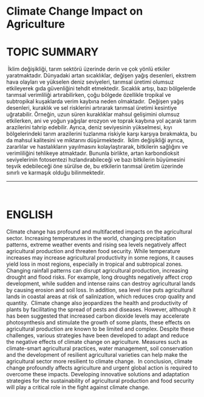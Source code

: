 # Climate Change Impact on Agriculture 


# TOPIC SUMMARY
​
İklim değişikliği, tarım sektörü üzerinde derin ve çok yönlü etkiler yaratmaktadır. Dünyadaki artan sıcaklıklar, değişen yağış desenleri, ekstrem hava olayları ve yükselen deniz seviyeleri, tarımsal üretimi olumsuz etkileyerek gıda güvenliğini tehdit etmektedir. Sıcaklık artışı, bazı bölgelerde tarımsal verimliliği artırabilirken, çoğu bölgede özellikle tropikal ve subtropikal kuşaklarda verim kaybına neden olmaktadır.
​
Değişen yağış desenleri, kuraklık ve sel risklerini artırarak tarımsal üretimi kesintiye uğratabilir. Örneğin, uzun süren kuraklıklar mahsul gelişimini olumsuz etkilerken, ani ve yoğun yağışlar erozyon ve toprak kaybına yol açarak tarım arazilerini tahrip edebilir. Ayrıca, deniz seviyesinin yükselmesi, kıyı bölgelerindeki tarım arazilerini tuzlanma riskiyle karşı karşıya bırakmakta, bu da mahsul kalitesini ve miktarını düşürmektedir.
​
İklim değişikliği ayrıca, zararlılar ve hastalıkların yayılmasını kolaylaştırarak, bitkilerin sağlığını ve verimliliğini tehlikeye atmaktadır. Bununla birlikte, artan karbondioksit seviyelerinin fotosentezi hızlandırabileceği ve bazı bitkilerin büyümesini teşvik edebileceği öne sürülse de, bu etkilerin tarımsal üretim üzerinde sınırlı ve karmaşık olduğu bilinmektedir.
​
​
​
******************************************************************************************************************************
​
​
​
# ENGLISH
Climate change has profound and multifaceted impacts on the agricultural sector. Increasing temperatures in the world, changing precipitation patterns, extreme weather events and rising sea levels negatively affect agricultural production and threaten food security. While temperature increases may increase agricultural productivity in some regions, it causes yield loss in most regions, especially in tropical and subtropical zones.
​
Changing rainfall patterns can disrupt agricultural production, increasing drought and flood risks. For example, long droughts negatively affect crop development, while sudden and intense rains can destroy agricultural lands by causing erosion and soil loss. In addition, sea level rise puts agricultural lands in coastal areas at risk of salinization, which reduces crop quality and quantity.
​
Climate change also jeopardizes the health and productivity of plants by facilitating the spread of pests and diseases. However, although it has been suggested that increased carbon dioxide levels may accelerate photosynthesis and stimulate the growth of some plants, these effects on agricultural production are known to be limited and complex.
​
Despite these challenges, various strategies have been developed to adapt and reduce the negative effects of climate change on agriculture. Measures such as climate-smart agricultural practices, water management, soil conservation and the development of resilient agricultural varieties can help make the agricultural sector more resilient to climate change.
​
In conclusion, climate change profoundly affects agriculture and urgent global action is required to overcome these impacts. Developing innovative solutions and adaptation strategies for the sustainability of agricultural production and food security will play a critical role in the fight against climate change.
